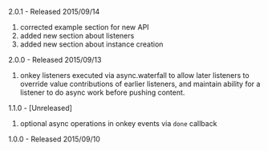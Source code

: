 
2.0.1 - Released 2015/09/14

1. corrected example section for new API
2. added new section about listeners
3. added new section about instance creation

2.0.0 - Released 2015/09/13

1. onkey listeners executed via async.waterfall to allow later listeners to override value contributions of earlier listeners, and maintain ability for a listener to do async work before pushing content.

1.1.0 - [Unreleased]

1. optional async operations in onkey events via `done` callback

1.0.0 - Released 2015/09/10
